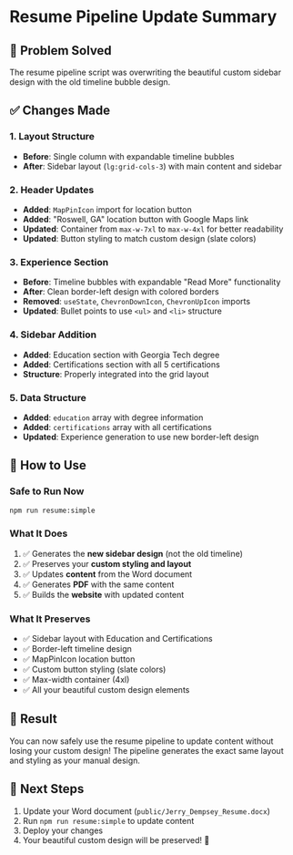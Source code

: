 # Resume Pipeline Update Summary

## 🎯 **Problem Solved**
The resume pipeline script was overwriting the beautiful custom sidebar design with the old timeline bubble design.

## ✅ **Changes Made**

### **1. Layout Structure**
- **Before**: Single column with expandable timeline bubbles
- **After**: Sidebar layout (`lg:grid-cols-3`) with main content and sidebar

### **2. Header Updates**
- **Added**: `MapPinIcon` import for location button
- **Added**: "Roswell, GA" location button with Google Maps link
- **Updated**: Container from `max-w-7xl` to `max-w-4xl` for better readability
- **Updated**: Button styling to match custom design (slate colors)

### **3. Experience Section**
- **Before**: Timeline bubbles with expandable "Read More" functionality
- **After**: Clean border-left design with colored borders
- **Removed**: `useState`, `ChevronDownIcon`, `ChevronUpIcon` imports
- **Updated**: Bullet points to use `<ul>` and `<li>` structure

### **4. Sidebar Addition**
- **Added**: Education section with Georgia Tech degree
- **Added**: Certifications section with all 5 certifications
- **Structure**: Properly integrated into the grid layout

### **5. Data Structure**
- **Added**: `education` array with degree information
- **Added**: `certifications` array with all certifications
- **Updated**: Experience generation to use new border-left design

## 🚀 **How to Use**

### **Safe to Run Now**
```bash
npm run resume:simple
```

### **What It Does**
1. ✅ Generates the **new sidebar design** (not the old timeline)
2. ✅ Preserves your **custom styling and layout**
3. ✅ Updates **content** from the Word document
4. ✅ Generates **PDF** with the same content
5. ✅ Builds the **website** with updated content

### **What It Preserves**
- ✅ Sidebar layout with Education and Certifications
- ✅ Border-left timeline design
- ✅ MapPinIcon location button
- ✅ Custom button styling (slate colors)
- ✅ Max-width container (4xl)
- ✅ All your beautiful custom design elements

## 🎉 **Result**
You can now safely use the resume pipeline to update content without losing your custom design! The pipeline generates the exact same layout and styling as your manual design.

## 📝 **Next Steps**
1. Update your Word document (`public/Jerry_Dempsey_Resume.docx`)
2. Run `npm run resume:simple` to update content
3. Deploy your changes
4. Your beautiful custom design will be preserved! 🎨
